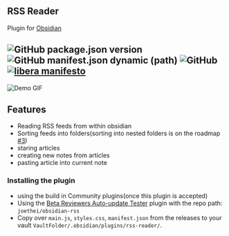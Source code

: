 ## RSS Reader
Plugin for [Obsidian](https://obsidian.md)

![GitHub package.json version](https://img.shields.io/github/package-json/v/joethei/obsidian-rss)
![GitHub manifest.json dynamic (path)](https://img.shields.io/github/manifest-json/minAppVersion/joethei/obsidian-rss?label=lowest%20supported%20app%20version)
![GitHub](https://img.shields.io/github/license/joethei/obsidian-rss)
[![libera manifesto](https://img.shields.io/badge/libera-manifesto-lightgrey.svg)](https://liberamanifesto.com)
---

![Demo GIF](https://i.joethei.space/QQATWu36eC.gif)

## Features
- Reading RSS feeds from within obsidian
- Sorting feeds into folders(sorting into nested folders is on the roadmap [#3](https://github.com/joethei/obsidian-rss/issues/3))
- staring articles
- creating new notes from articles
- pasting article into current note

### Installing the plugin
- using the build in Community plugins(once this plugin is accepted)
- Using the [Beta Reviewers Auto-update Tester](https://github.com/TfTHacker/obsidian42-brat) plugin with the repo path: `joethei/obsidian-rss`
- Copy over `main.js`, `styles.css`, `manifest.json` from the releases to your vault `VaultFolder/.obsidian/plugins/rss-reader/`.

